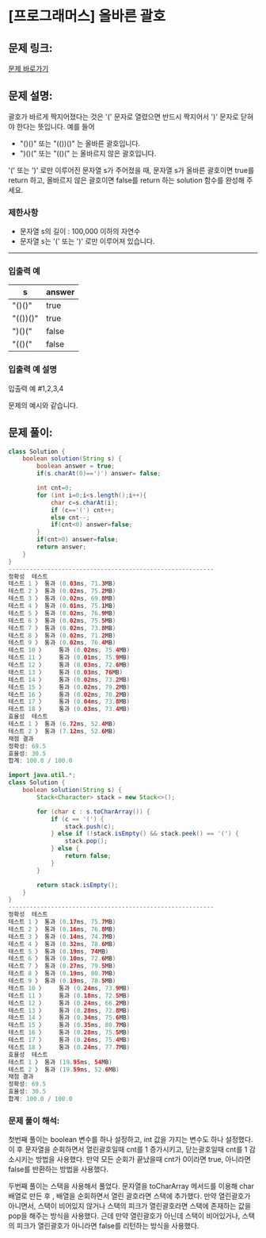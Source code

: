 # [프로그래머스] 올바른 괄호

## 문제 링크:

[문제 바로가기](https://school.programmers.co.kr/learn/courses/30/lessons/12909)

## 문제 설명:

괄호가 바르게 짝지어졌다는 것은 '(' 문자로 열렸으면 반드시 짝지어서 ')' 문자로 닫혀야 한다는 뜻입니다. 예를 들어

- "()()" 또는 "(())()" 는 올바른 괄호입니다.
- ")()(" 또는 "(()(" 는 올바르지 않은 괄호입니다.

'(' 또는 ')' 로만 이루어진 문자열 s가 주어졌을 때, 문자열 s가 올바른 괄호이면 true를 return 하고, 올바르지 않은 괄호이면 false를 return 하는 solution 함수를 완성해 주세요.

### 제한사항

- 문자열 s의 길이 : 100,000 이하의 자연수
- 문자열 s는 '(' 또는 ')' 로만 이루어져 있습니다.

---

### 입출력 예

| s | answer |
| --- | --- |
| "()()" | true |
| "(())()" | true |
| ")()(" | false |
| "(()(" | false |

### 입출력 예 설명

입출력 예 #1,2,3,4

문제의 예시와 같습니다.

## 문제 풀이:

```java
class Solution {
    boolean solution(String s) {
        boolean answer = true;
        if(s.charAt(0)==')') answer= false;

        int cnt=0;
        for (int i=0;i<s.length();i++){
            char c=s.charAt(i);
            if (c=='(') cnt++;
            else cnt--;
            if(cnt<0) answer=false;
        }
        if(cnt>0) answer=false;
        return answer;
    }
}
----------------------------------------------------------
정확성  테스트
테스트 1 〉	통과 (0.03ms, 71.3MB)
테스트 2 〉	통과 (0.02ms, 75.2MB)
테스트 3 〉	통과 (0.02ms, 69.8MB)
테스트 4 〉	통과 (0.01ms, 75.1MB)
테스트 5 〉	통과 (0.02ms, 76.9MB)
테스트 6 〉	통과 (0.02ms, 75.5MB)
테스트 7 〉	통과 (0.02ms, 73.8MB)
테스트 8 〉	통과 (0.02ms, 71.2MB)
테스트 9 〉	통과 (0.02ms, 76.4MB)
테스트 10 〉	통과 (0.02ms, 75.4MB)
테스트 11 〉	통과 (0.01ms, 75.9MB)
테스트 12 〉	통과 (0.03ms, 72.6MB)
테스트 13 〉	통과 (0.03ms, 76MB)
테스트 14 〉	통과 (0.02ms, 73.2MB)
테스트 15 〉	통과 (0.02ms, 79.2MB)
테스트 16 〉	통과 (0.02ms, 70.2MB)
테스트 17 〉	통과 (0.04ms, 73.8MB)
테스트 18 〉	통과 (0.03ms, 73.4MB)
효율성  테스트
테스트 1 〉	통과 (6.72ms, 52.4MB)
테스트 2 〉	통과 (7.12ms, 52.6MB)
채점 결과
정확성: 69.5
효율성: 30.5
합계: 100.0 / 100.0
```

```java
import java.util.*;
class Solution {
    boolean solution(String s) {
        Stack<Character> stack = new Stack<>();

        for (char c : s.toCharArray()) {
            if (c == '(') {
                stack.push(c);
            } else if (!stack.isEmpty() && stack.peek() == '(') {
                stack.pop();
            } else {
                return false;
            }
        }

        return stack.isEmpty();
    }
}
----------------------------------------------------------
정확성  테스트
테스트 1 〉	통과 (0.17ms, 75.7MB)
테스트 2 〉	통과 (0.16ms, 76.8MB)
테스트 3 〉	통과 (0.14ms, 74.7MB)
테스트 4 〉	통과 (0.32ms, 78.6MB)
테스트 5 〉	통과 (0.19ms, 74MB)
테스트 6 〉	통과 (0.10ms, 72.6MB)
테스트 7 〉	통과 (0.27ms, 79.5MB)
테스트 8 〉	통과 (0.19ms, 80.7MB)
테스트 9 〉	통과 (0.19ms, 78.5MB)
테스트 10 〉	통과 (0.24ms, 73.9MB)
테스트 11 〉	통과 (0.18ms, 72.5MB)
테스트 12 〉	통과 (0.24ms, 66.2MB)
테스트 13 〉	통과 (0.28ms, 72.8MB)
테스트 14 〉	통과 (0.34ms, 75.6MB)
테스트 15 〉	통과 (0.35ms, 80.7MB)
테스트 16 〉	통과 (0.28ms, 75.5MB)
테스트 17 〉	통과 (0.26ms, 75.4MB)
테스트 18 〉	통과 (0.24ms, 77.7MB)
효율성  테스트
테스트 1 〉	통과 (19.95ms, 54MB)
테스트 2 〉	통과 (19.59ms, 52.6MB)
채점 결과
정확성: 69.5
효율성: 30.5
합계: 100.0 / 100.0
```

### **문제 풀이 해석:**

첫번째 풀이는 boolean 변수를 하나 설정하고, int 값을 가지는 변수도 하나 설정했다. 이 후 문자열을 순회하면서 열린괄호일때 cnt를 1 증가시키고, 닫는괄호일때 cnt를 1 감소시키는 방법을 사용했다. 만약 모든 순회가 끝났을때 cnt가 0이라면 true, 아니라면 false를 반환하는 방법을 사용했다.

두번째 풀이는 스택을 사용해서 풀었다. 문자열을 toCharArray 메서드를 이용해 char 배열로 만든 후 , 배열을 순회하면서 열린 괄호라면 스택에 추가했다. 만약 열린괄호가 아니면서, 스택이 비어있지 않거나 스택의 피크가 열린괄호라면 스택에 존재하는 값을 pop을 해주는 방식을 사용했다. 근데 만약 열린괄호가 아닌데 스택이 비어있거나, 스택의 피크가 열린괄호가 아니라면 false를 리턴하는 방식을 사용했다.